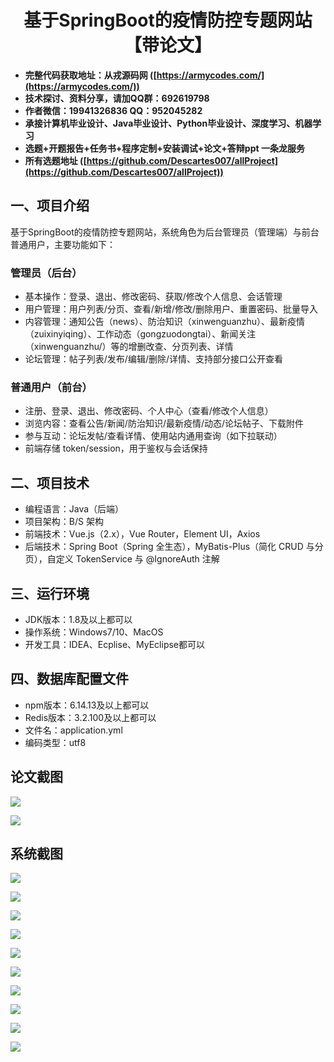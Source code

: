 ﻿<h1 align="center">基于SpringBoot的疫情防控专题网站【带论文】</h1></p>

- <b>完整代码获取地址：从戎源码网 ([https://armycodes.com/](https://armycodes.com/))</b>
- <b>技术探讨、资料分享，请加QQ群：692619798</b>
- <b>作者微信：19941326836  QQ：952045282</b>
- <b>承接计算机毕业设计、Java毕业设计、Python毕业设计、深度学习、机器学习</b>
- <b>选题+开题报告+任务书+程序定制+安装调试+论文+答辩ppt 一条龙服务</b>
- <b>所有选题地址 ([https://github.com/Descartes007/allProject](https://github.com/Descartes007/allProject)) </b>

## 一、项目介绍

基于SpringBoot的疫情防控专题网站，系统角色为后台管理员（管理端）与前台普通用户，主要功能如下：
### 管理员（后台）
- 基本操作：登录、退出、修改密码、获取/修改个人信息、会话管理
- 用户管理：用户列表/分页、查看/新增/修改/删除用户、重置密码、批量导入
- 内容管理：通知公告（news）、防治知识（xinwenguanzhu）、最新疫情（zuixinyiqing）、工作动态（gongzuodongtai）、新闻关注（xinwenguanzhu/）等的增删改查、分页列表、详情
- 论坛管理：帖子列表/发布/编辑/删除/详情、支持部分接口公开查看
### 普通用户（前台）
- 注册、登录、退出、修改密码、个人中心（查看/修改个人信息）
- 浏览内容：查看公告/新闻/防治知识/最新疫情/动态/论坛帖子、下载附件
- 参与互动：论坛发帖/查看详情、使用站内通用查询（如下拉联动）
- 前端存储 token/session，用于鉴权与会话保持

## 二、项目技术

- 编程语言：Java（后端）
- 项目架构：B/S 架构
- 前端技术：Vue.js（2.x），Vue Router，Element UI，Axios
- 后端技术：Spring Boot（Spring 全生态），MyBatis-Plus（简化 CRUD 与分页），自定义 TokenService 与 @IgnoreAuth 注解


## 三、运行环境

- JDK版本：1.8及以上都可以
- 操作系统：Windows7/10、MacOS
- 开发工具：IDEA、Ecplise、MyEclipse都可以

## 四、数据库配置文件

- npm版本：6.14.13及以上都可以
- Redis版本：3.2.100及以上都可以
- 文件名：application.yml
- 编码类型：utf8

## 论文截图

![](screenshot/1.png)

![](screenshot/2.png)

## 系统截图

![](screenshot/3.png)

![](screenshot/4.png)

![](screenshot/5.png)

![](screenshot/6.png)

![](screenshot/7.png)

![](screenshot/8.png)

![](screenshot/9.png)

![](screenshot/10.png)

![](screenshot/11.png)

![](screenshot/12.png)
